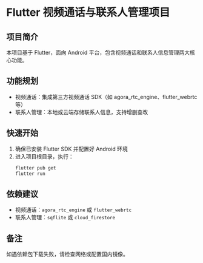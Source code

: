 # Flutter 视频通话与联系人管理项目

## 项目简介
本项目基于 Flutter，面向 Android 平台，包含视频通话和联系人信息管理两大核心功能。

## 功能规划
- 视频通话：集成第三方视频通话 SDK（如 agora_rtc_engine、flutter_webrtc 等）
- 联系人管理：本地或云端存储联系人信息，支持增删查改

## 快速开始
1. 确保已安装 Flutter SDK 并配置好 Android 环境
2. 进入项目根目录，执行：
   ```powershell
   flutter pub get
   flutter run
   ```

## 依赖建议
- 视频通话：`agora_rtc_engine` 或 `flutter_webrtc`
- 联系人管理：`sqflite` 或 `cloud_firestore`

## 备注
如遇依赖包下载失败，请检查网络或配置国内镜像。
